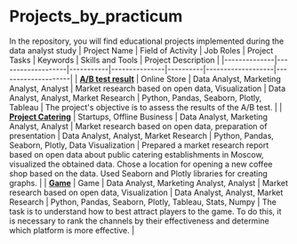 # Projects_by_practicum
In the repository, you will find educational projects implemented during the data analyst study
| Project Name | Field of Activity | Job Roles | Project Tasks | Keywords | Skills and Tools | Project Description |
|--------------|-------------------|-----------|---------------|----------|-------------------|--------------------|
| **[A/B test result](https://github.com/TanjaMajer/Projects_by_practicum/tree/main/ABtest_results)** | Online Store | Data Analyst, Marketing Analyst, Analyst | Market research based on open data, Visualization | Data Analyst, Analyst, Market Research | Python, Pandas, Seaborn, Plotly, Tableau | The project's objective is to assess the results of the A/B test. |
| **[Project Catering](https://github.com/TanjaMajer/Projects_by_practicum/tree/main/Catering)** | Startups, Offline Business | Data Analyst, Marketing Analyst, Analyst | Market research based on open data, preparation of presentation | Data Analyst, Analyst, Market Research | Python, Pandas, Seaborn, Plotly, Data Visualization | Prepared a market research report based on open data about public catering establishments in Moscow, visualized the obtained data. Chose a location for opening a new coffee shop based on the data. Used Seaborn and Plotly libraries for creating graphs. |
| **[Game](https://github.com/TanjaMajer/Projects_by_practicum/tree/main/Game)** | Game | Data Analyst, Marketing Analyst, Analyst | Market research based on open data, Visualization | Data Analyst, Analyst, Market Research | Python, Pandas, Seaborn, Plotly, Tableau, Stats, Numpy | The task is to understand how to best attract players to the game. To do this, it is necessary to rank the channels by their effectiveness and determine which platform is more effective. |

